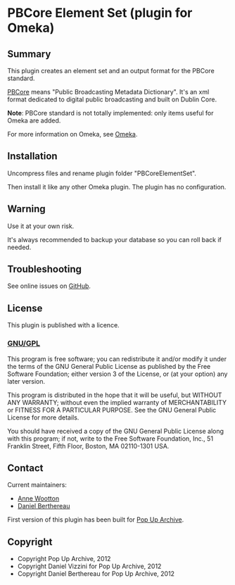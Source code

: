 PBCore Element Set (plugin for Omeka)
=====================================


Summary
-------

This plugin creates an element set and an output format for the PBCore standard.

[PBCore][1] means "Public Broadcasting Metadata Dictionary". It's an xml format
dedicated to digital public broadcasting and built on Dublin Core.

**Note**: PBCore standard is not totally implemented: only items useful for
Omeka are added.

For more information on Omeka, see [Omeka][2].


Installation
------------

Uncompress files and rename plugin folder "PBCoreElementSet".

Then install it like any other Omeka plugin. The plugin has no configuration.


Warning
-------

Use it at your own risk.

It's always recommended to backup your database so you can roll back if needed.


Troubleshooting
---------------

See online issues on [GitHub][3].


License
-------

This plugin is published with a licence.

### [GNU/GPL][4]

This program is free software; you can redistribute it and/or modify it under
the terms of the GNU General Public License as published by the Free Software
Foundation; either version 3 of the License, or (at your option) any later
version.

This program is distributed in the hope that it will be useful, but WITHOUT
ANY WARRANTY; without even the implied warranty of MERCHANTABILITY or FITNESS
FOR A PARTICULAR PURPOSE. See the GNU General Public License for more
details.

You should have received a copy of the GNU General Public License along with
this program; if not, write to the Free Software Foundation, Inc.,
51 Franklin Street, Fifth Floor, Boston, MA 02110-1301 USA.


Contact
-------

Current maintainers:

* [Anne Wootton][5]
* [Daniel Berthereau][6]

First version of this plugin has been built for [Pop Up Archive][7].


Copyright
---------

* Copyright Pop Up Archive, 2012
* Copyright Daniel Vizzini for Pop Up Archive, 2012
* Copyright Daniel Berthereau for Pop Up Archive, 2012


[1]: http://pbcore.org "PBCore"
[2]: http://www.omeka.org "Omeka.org"
[3]: https://github.com/annewootton/PBCore-Element-Set/Issues "GitHub PBCore Element Set"
[4]: https://www.gnu.org/licenses/gpl-3.0.html "GNU/GPL"
[5]: https://github.com/annewootton "Anne Wootton"
[6]: https://github.com/Daniel-KM "Daniel Berthereau"
[7]: http://popuparchive.org "Pop Up Archive"
